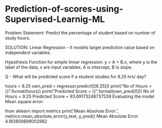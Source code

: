 # Prediction-of-scores-using-Supervised-Learnig-ML
Problem Statement: Predict the percentage of student based on number of study hours.

SOLUTION: Linear Regression - It models target prediction value based on independent variables.

Hypothesis Function for simple linear regression: y = A + B.x, where y is the label of the data, x are input variables, A is intercept, B is slope.

Q - What will be predicted score if a student studies for 9.25 hrs/ day?

hours = 9.25 own_pred = regressor.predict([[9.25]]) print("No of Hours = {}".format(hours)) print("Predicted Score = {}".format(own_pred[0])) No of Hours = 9.25 Predicted Score = 93.69173248737539 Evaluating the model Mean square error:

from sklearn import metrics
print('Mean Absolute Error:', metrics.mean_absolute_error(y_test, y_pred)) Mean Absolute Error: 4.183859899002982
